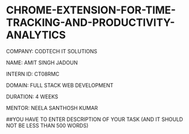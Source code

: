 # CHROME-EXTENSION-FOR-TIME-TRACKING-AND-PRODUCTIVITY-ANALYTICS

COMPANY: CODTECH IT SOLUTIONS

NAME: AMIT SINGH JADOUN

INTERN ID: CT08RMC

DOMAIN: FULL STACK WEB DEVELOPMENT

DURATION: 4 WEEKS

MENTOR: NEELA SANTHOSH KUMAR

##YOU HAVE TO ENTER DESCRIPTION OF YOUR TASK (AND IT SHOULD NOT BE LESS THAN 500 WORDS)
